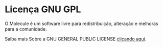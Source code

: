 # Licença GNU GPL

O Molecule é um software livre para redistribuição, alteração e melhoras para a comunidade.

Saiba mais Sobre a GNU GENERAL PUBLIC LICENSE [clicando aqui](https://www.gnu.org/licenses/gpl.html).